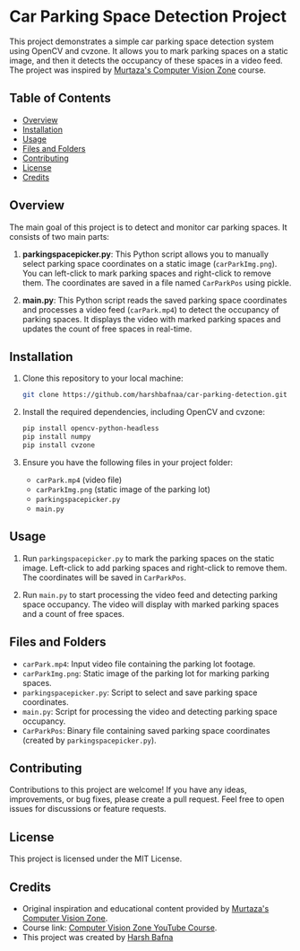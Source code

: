 # Car Parking Space Detection Project

This project demonstrates a simple car parking space detection system using OpenCV and cvzone. It allows you to mark parking spaces on a static image, and then it detects the occupancy of these spaces in a video feed. The project was inspired by [Murtaza's Computer Vision Zone](https://www.computervision.zone/) course.

## Table of Contents
- [Overview](#overview)
- [Installation](#installation)
- [Usage](#usage)
- [Files and Folders](#files-and-folders)
- [Contributing](#contributing)
- [License](#license)
- [Credits](#credits)

## Overview

The main goal of this project is to detect and monitor car parking spaces. It consists of two main parts:

1. **parkingspacepicker.py**: This Python script allows you to manually select parking space coordinates on a static image (`carParkImg.png`). You can left-click to mark parking spaces and right-click to remove them. The coordinates are saved in a file named `CarParkPos` using pickle.

2. **main.py**: This Python script reads the saved parking space coordinates and processes a video feed (`carPark.mp4`) to detect the occupancy of parking spaces. It displays the video with marked parking spaces and updates the count of free spaces in real-time.

## Installation

1. Clone this repository to your local machine:

   ```bash
   git clone https://github.com/harshbafnaa/car-parking-detection.git
   ```

2. Install the required dependencies, including OpenCV and cvzone:

   ```bash
   pip install opencv-python-headless
   pip install numpy
   pip install cvzone
   ```

3. Ensure you have the following files in your project folder:

   - `carPark.mp4` (video file)
   - `carParkImg.png` (static image of the parking lot)
   - `parkingspacepicker.py`
   - `main.py`

## Usage

1. Run `parkingspacepicker.py` to mark the parking spaces on the static image. Left-click to add parking spaces and right-click to remove them. The coordinates will be saved in `CarParkPos`.

2. Run `main.py` to start processing the video feed and detecting parking space occupancy. The video will display with marked parking spaces and a count of free spaces.

## Files and Folders

- `carPark.mp4`: Input video file containing the parking lot footage.
- `carParkImg.png`: Static image of the parking lot for marking parking spaces.
- `parkingspacepicker.py`: Script to select and save parking space coordinates.
- `main.py`: Script for processing the video and detecting parking space occupancy.
- `CarParkPos`: Binary file containing saved parking space coordinates (created by `parkingspacepicker.py`).

## Contributing

Contributions to this project are welcome! If you have any ideas, improvements, or bug fixes, please create a pull request. Feel free to open issues for discussions or feature requests.

## License

This project is licensed under the MIT License.

## Credits

- Original inspiration and educational content provided by [Murtaza's Computer Vision Zone](https://www.computervision.zone/).
- Course link: [Computer Vision Zone YouTube Course](https://www.youtube.com/watch?v=caKnQlCMIYI).
- This project was created by [Harsh Bafna](https://github.com/harshbafnaa)
